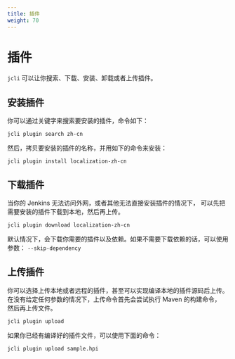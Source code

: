 ```yaml
---
title: 插件
weight: 70
---
```


# 插件

`jcli` 可以让你搜索、下载、安装、卸载或者上传插件。

## 安装插件

你可以通过关键字来搜索要安装的插件，命令如下：

`jcli plugin search zh-cn`

然后，拷贝要安装的插件的名称，并用如下的命令来安装：

`jcli plugin install localization-zh-cn`

## 下载插件

当你的 Jenkins 无法访问外网，或者其他无法直接安装插件的情况下， 可以先把需要安装的插件下载到本地，然后再上传。

`jcli plugin download localization-zh-cn`

默认情况下，会下载你需要的插件以及依赖。如果不需要下载依赖的话，可以使用参数： `--skip-dependency`

## 上传插件

你可以选择上传本地或者远程的插件，甚至可以实现编译本地的插件源码后上传。 在没有给定任何参数的情况下，上传命令首先会尝试执行 Maven 的构建命令， 然后再上传文件。

`jcli plugin upload`

如果你已经有编译好的插件文件，可以使用下面的命令：

`jcli plugin upload sample.hpi`

